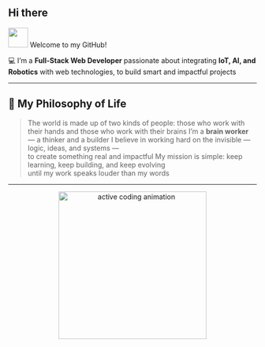 ## Hi there

<img src="https://media.giphy.com/media/hvRJCLFzcasrR4ia7z/giphy.gif" width="40px" /> Welcome to my GitHub!  

💻 I’m a **Full-Stack Web Developer** passionate about integrating **IoT, AI, and Robotics** with web technologies, to build smart and impactful projects

---

## 🧭 My Philosophy of Life  

> The world is made up of two kinds of people: those who work with their hands and those who work with their brains
> I’m a **brain worker** — a thinker and a builder
> I believe in working hard on the invisible — logic, ideas, and systems —  
> to create something real and impactful 
> My mission is simple: keep learning, keep building, and keep evolving  
> until my work speaks louder than my words

---

<p align="center">
  <img src="https://media.giphy.com/media/l41lZxzroU33typuU/giphy.gif" width="300" alt="active coding animation"/>
</p>
